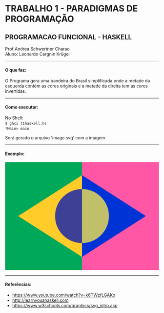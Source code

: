 # TRABALHO 1 - PARADIGMAS DE PROGRAMAÇÃO
## PROGRAMACAO FUNCIONAL - HASKELL 

Prof Andrea Schwertner Charao  
Aluno: Leonardo Cargnin Krügel

---

#### O que faz:
O Programa gera uma bandeira do Brasil simplificada onde a metade da esquerda contém as cores originais e a
metade da direita tem as cores invertidas.

---

#### Como executar:  
No Shell:  
`$ ghci t1haskell.hs`  
`*Main> main`  

Será gerado o arquivo 'image.svg' com a imagem

---

#### Exemplo:
![alt text](https://raw.githubusercontent.com/elc117/2021haskellt1-kriguel/master/image.svg)

---

#### Referências:  
- https://www.youtube.com/watch?v=k6TWzfLGAKo  
- http://learnyouahaskell.com  
- https://www.w3schools.com/graphics/svg_intro.asp  
